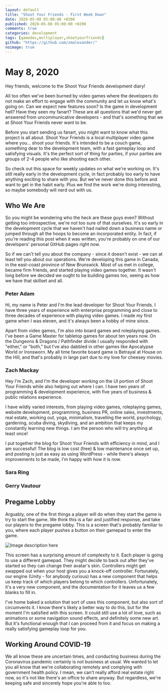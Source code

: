 ```yaml
---
layout: default
title: "Shoot Your Friends - First Week Down"
date: 2020-05-08 05:00:00 +0200
published: 2020-05-08 05:00:00 +0200
comments: true
categories: development
tags: [gamedev,multiplayer,shootyourfriends]
github: "https://github.com/zmalexander/"
noimage: true
---
```


# May 8, 2020
Hey friends, welcome to the Shoot Your Friends development diary!
<!--more-->
All too often we've been burned by video games where the developers do not make an effort to engage with the community and let us know what's going on. Can we expect new features soon? Is the game in development hell? Have they seen my fanart? These are all questions that we'd never get answered from uncommunicative developers - and that's something that we at Shoot Your Friends never want to be.

Before you start sending us fanart, you might want to know what this project is all about. Shoot Your Friends is a local multiplayer video game where you... shoot your friends. It's intended to be a couch game, something dear to the development team, with a fast gameplay loop and satisfying visuals. It's the perfect sort of thing for parties, if your parties are groups of 2-4 people who like shooting each other.

So check out this space for weekly updates on what we're working on. It's still really early in the development cycle, in fact probably too early to have anything exciting to share with you. But we've never done this before and want to get in the habit early. Plus we find the work we're doing interesting, so maybe somebody will nerd out with us.

## Who We Are
So you might be wondering who the heck are these guys even? Without getting too introspective, we're not too sure of that ourselves. It's so early in the development cycle that we haven't had nailed down a business name or jumped through all the hoops to become an incorporated entity. In fact, if you're reading this post when it was written, you're probably on one of our developers' personal GitHub pages right now.

So if we can't tell you about the company - since it doesn't exist - we can at least tell you about our operations. We're developing this game in Canada, in the east-coast province of New Brunswick. Most of us met in college, became firm friends, and started playing video games together. It wasn't long before we decided we ought to be building games too, seeing as how we have that skillset and all.

### Peter Adam
Hi, my name is Peter and I'm the lead developer for Shoot Your Friends. I have three years of experience with enterprise programming and close to three decades of experience with playing video games. I made my first game when I was eleven, and it's always been a hobby of mine since.

Apart from video games, I'm also into board games and roleplaying games. I've been a Game Master for tabletop games for about ten years now. On the Dungeons & Dragons / Pathfinder divide I usually responded with "either," or "both," but I've also dabbled in other games like Apocalypse World or Ironsworn. My all time favorite board game is Betrayal at House on the Hill, and that's probably in large part due to my love for cheesey movies. 

### Zach Mackay
Hey I'm Zach, and I'm the developer working on the UI portion of Shoot Your Friends while also helping out where I can. I have two years of programming & development experience, with five years of business & public relations experience. 

I have wildly varied interests, from playing video games, roleplaying games, website development, programming, business PR, online sales, investments, real estate, working out, yoga, minimalism, travelling the world, psychology, gardening, scuba diving, skydiving, and an ambition that keeps my constantly learning new things. I am the person who will try anything at least once!

I put together the blog for Shoot Your Friends with efficiency in mind, and I am successful! The blog is low cost (free) & low maintenance once set up, and posting is just as easy as using WordPress - while there's always improvements to be made, I'm happy with how it is now. 

### Sara Ring

### Gerry Vautour

## Pregame Lobby
Arguably, one of the first things a player will do when they start the game is try to start the game. We think this is a fair and justified response, and take our players to the pregame lobby. This is a screen that's probably familiar to you, where each player pushes a button on their gamepad to enter the game.

<img class="center-block img-responsive" src="/ShootYourFriendsWebsite/assets/images/{{page.id}}/lobby5.gif" alt="Image description here"/>

This screen has a surprising amount of complexity to it. Each player is going to use a different gamepad. They might decide to back out after they've started so they can change their avatar's skin. Controllers might get swapped out when your host gives you a knock-off controller. Fortunately, our engine (Unity - for anybody curious) has a new component that helps us keep track of which players belong to which controllers. Unfortunately, it's a very new component, and the documentation for it leaves us a few blanks to fill in.

I've home baked a solution that sort of uses this component, but also sort of circumvents it. I know there's likely a better way to do this, but for the moment I'm satisfied with this screen. It could still use a lot of love, such as animations or some navigation sound effects, and definitely some new art. But it's functional enough that I can proceed from it and focus on making a really satisfying gameplay loop for you.

## Working Around COVID-19
We all know these are uncertain times, and conducting business during the Coronavirus pandemic certainly is not business at usual. We wanted to let you all know that we're collaborating remotely and complying with government health policy. I mean, we can't really afford real estate right now, so it's not like there's an office to share anyway. But regardless, we're keeping safe and sincerely hope you're able to too.